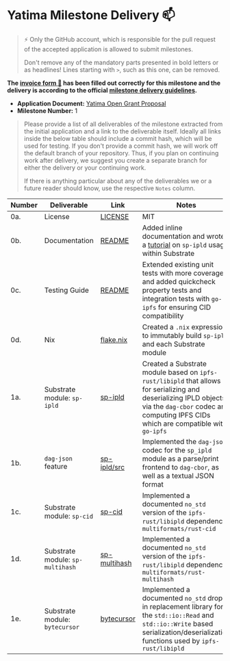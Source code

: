 
# Yatima Milestone Delivery :mailbox:

> ⚡ Only the GitHub account, which is responsible for the pull request of the accepted application is allowed to submit milestones. 
> 
> Don't remove any of the mandatory parts presented in bold letters or as headlines! Lines starting with `>`, such as this one, can be removed.

**The [invoice form :pencil:](https://docs.google.com/forms/d/e/1FAIpQLSfmNYaoCgrxyhzgoKQ0ynQvnNRoTmgApz9NrMp-hd8mhIiO0A/viewform) has been filled out correctly for this milestone and the delivery is according to the official [milestone delivery guidelines](https://github.com/w3f/General-Grants-Program/blob/master/grants/milestone-deliverables-guidelines.md).**  

* **Application Document:** [Yatima Open Grant Proposal](https://github.com/yatima-inc/Open-Grants-Program/blob/e122eb754e9c4c228dea6721e6822fef4953cb30/applications/yatima.md) 
* **Milestone Number:** 1

> Please provide a list of all deliverables of the milestone extracted from the initial application and a link to the deliverable itself. Ideally all links inside the below table should include a commit hash, which will be used for testing. If you don't provide a commit hash, we will work off the default branch of your repository. Thus, if you plan on continuing work after delivery, we suggest you create a separate branch for either the delivery or your continuing work. 
> 
> If there is anything particular about any of the deliverables we or a future reader should know, use the respective `Notes` column.

| Number        | Deliverable                      | Link                                                                   | Notes                                                                                                                                                                                                   |
| ------------- | -------------                    | -------------                                                          | -------------                                                                                                                                                                                           |
| 0a.           | License                          | [LICENSE](https://github.com/yatima-inc/sp-ipld/blob/main/LICENSE)     | MIT                                                                                                                                                                                                     |
| 0b.           | Documentation                    | [README](https://github.com/yatima-inc/sp-ipld/blob/main/README.md)    | Added inline documentation and wrote a [tutorial](https://github.com/yatima-inc/sp-ipld/blob/main/substrate-tutorial.md) on `sp-ipld` usage within Substrate                                                                                                                     |
| 0c.           | Testing Guide                    | [README](https://github.com/yatima-inc/sp-ipld/blob/main/README.md)    | Extended existing unit tests with more coverage, and added quickcheck property tests and integration tests with `go-ipfs` for ensuring CID compatibility                                                |
| 0d.           | Nix                              | [flake.nix](https://github.com/yatima-inc/sp-ipld/blob/main/flake.nix) | Created a `.nix` expression to immutably build `sp-ipld` and each Substrate module                                                                                                                      |
| 1a.           | Substrate module: `sp-ipld`      | [sp-ipld](https://github.com/yatima-inc/sp-ipld)                       | Created a Substrate module based on `ipfs-rust/libipld` that allows for serializing and deserializing IPLD objects via the `dag-cbor` codec and computing IPFS CIDs which are compatible with `go-ipfs` |
| 1b.           | `dag-json` feature               | [sp-ipld/src](https://github.com/yatima-inc/sp-ipld/tree/main/src)     | Implemented the `dag-json` codec for the `sp_ipld` module as a parse/print frontend to `dag-cbor`, as well as a textual JSON format                                                                     |
| 1c.           | Substrate module: `sp-cid`       | [sp-cid](https://github.com/yatima-inc/sp-cid)                         | Implemented a documented `no_std` version of the `ipfs-rust/libipld` dependency `multiformats/rust-cid`                                                                                                 |
| 1d.           | Substrate module: `sp-multihash` | [sp-multihash](https://github.com/yatima-inc/sp-multihash)             | Implemented a documented `no_std` version of the `ipfs-rust/libipld` dependency `multiformats/rust-multihash`                                                                                           |
| 1e.           | Substrate module: `bytecursor`   | [bytecursor](https://github.com/yatima-inc/bytecursor)                 | Implemented a documented `no_std` drop-in replacement library for the `std::io::Read` and `std::io::Write` based serialization/deserialization functions used by `ipfs-rust/libipld`                    |

